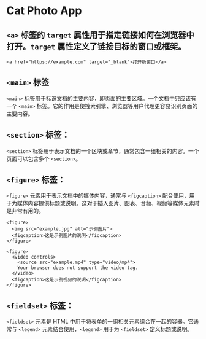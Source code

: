 # Cat Photo App

## `<a>` 标签的 `target` 属性用于指定链接如何在浏览器中打开。`target` 属性定义了链接目标的窗口或框架。
`<a href="https://example.com" target="_blank">打开新窗口</a>`

## `<main>` 标签
`<main>` 标签用于标识文档的主要内容，即页面的主要区域。一个文档中只应该有一个 `<main>` 标签。它的作用是使搜索引擎、浏览器等用户代理更容易识别页面的主要内容。

## `<section>` 标签：
`<section>` 标签用于表示文档的一个区块或章节，通常包含一组相关的内容。一个页面可以包含多个 `<section>`。

## `<figure>` 标签：
`<figure>` 元素用于表示文档中的媒体内容，通常与 `<figcaption>` 配合使用，用于为媒体内容提供标题或说明。这对于插入图片、图表、音频、视频等媒体元素时是非常有用的。

```
<figure>
  <img src="example.jpg" alt="示例图片">
  <figcaption>这是示例图片的说明</figcaption>
</figure>

<figure>
  <video controls>
    <source src="example.mp4" type="video/mp4">
    Your browser does not support the video tag.
  </video>
  <figcaption>这是示例视频的说明</figcaption>
</figure>
```

## `<fieldset>` 标签：
`<fieldset>` 元素是 HTML 中用于将表单的一组相关元素组合在一起的容器。它通常与 `<legend>` 元素结合使用，`<legend>` 用于为 `<fieldset>` 定义标题或说明。
